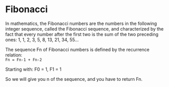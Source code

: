 # Fibonacci

In mathematics, the Fibonacci numbers are the numbers in the following integer sequence, called the Fibonacci sequence, and characterized by the fact that every number after the first two is the sum of the two preceding ones:
1, 1, 2, 3, 5, 8, 13, 21, 34, 55...

The sequence Fn of Fibonacci numbers is defined by the recurrence relation:  
`Fn = Fn-1 + Fn-2`

Starting with: F0 = 1, F1 = 1

So we will give you n of the sequence, and you have to return Fn.